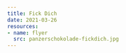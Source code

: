 ```yaml
---
title: Fick Dich
date: 2021-03-26
resources:
- name: flyer
  src: panzerschokolade-fickdich.jpg
---
```

